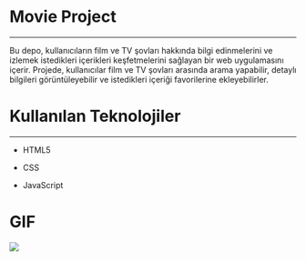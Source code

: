 <h1> Movie Project </h1>
<hr>
Bu depo, kullanıcıların film ve TV şovları hakkında bilgi edinmelerini ve izlemek istedikleri içerikleri keşfetmelerini sağlayan bir web uygulamasını içerir. Projede, kullanıcılar film ve TV şovları arasında arama yapabilir, detaylı bilgileri görüntüleyebilir ve istedikleri içeriği favorilerine ekleyebilirler.<br>

<h1> Kullanılan Teknolojiler </h1>
<hr>

-  HTML5 <br>

- CSS <br>

- JavaScript <br>

<h1>GIF</h1>

![](Movie.gif)
